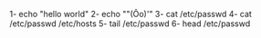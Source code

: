 1- echo "hello world"
2- echo "\"(Ôo)'"
3- cat /etc/passwd
4- cat /etc/passwd  /etc/hosts
5- tail /etc/passwd
6- head /etc/passwd
